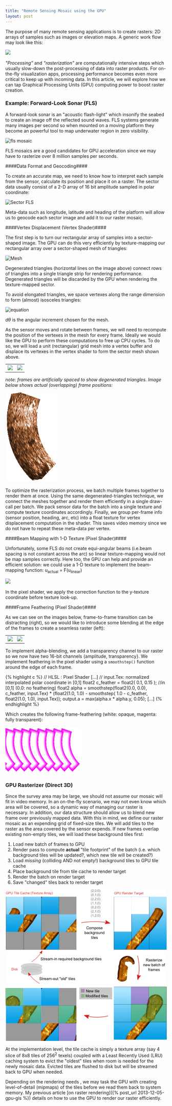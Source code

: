 ```yaml
---
title: "Remote Sensing Mosaic using the GPU" 
layout: post
---
```


The purpose of many remote sensing applications is to create rasters: 2D arrays of samples such as images or elevation maps. A generic work flow may look like this:
 

<img src= "{{site.baseurl}}/assets/images/rasterize-chart.png" style="{height:100px}"/>
 

*"Processing"* and *"rasterization"* are computationally intensive steps which usually slow-down the post-processing of data into raster products. For on-the-fly visualization apps, processing performance becomes even more critical to keep up with incoming data. In this article, we will explore  how we can tap Graphical Processing Units (GPU) computing power to boost raster creation.

### Example: Forward-Look Sonar (FLS) ###

A forward-look sonar is an "acoustic flash-light" which insonify the seabed to create an image off the reflected sound waves. FLS systems generate many images per second so when mounted on a moving platform they become an powerful tool to map underwater region in zero visibility.

![fls mosaic]({{site.baseurl}}/assets/images/fls-mosaic3.png)

FLS mosaics are a good candidates for GPU acceleration since we may have to rasterize over 8 million samples per seconds.

####Data Format and Geocoding####

To create an accurate map, we need to know how to interpret each sample from the sensor, calculate its position and place it on a raster. The sector data usually consist of a 2-D array of 16 bit amplitude sampled in polar coordinate:

![ Sector FLS]({{site.baseurl}}/assets/images/sector-shape.png)

Meta-data such as longitude, latitude and heading of the platform will allow us to geocode each sector image and add it to our raster mosaic.

####Vertex Displacement (Vertex Shader)####

The first step is to turn our rectangular array of samples into a sector-shaped image. The GPU can do this very efficiently by texture-mapping our rectangular array over a sector-shaped mesh of triangles:

![Mesh]({{site.baseurl}}/assets/images/fls2d-mesh.png)


Degenerated triangles (horizontal lines on the image above) connect rows of triangles into a single triangle strip for rendering performance.  Degenerated triangles will be discarded by the GPU when rendering the texture-mapped sector.

To avoid elongated triangles, we space vertexes along the range dimension to form (almost) isosceles triangles:  

<!--
<img src="http://latex.codecogs.com/gif.latex?\left\{\begin{matrix}&space;r_{n-1}&space;=1.0&space;&&space;i=0\\&space;r_{n-i-1}&space;=&space;r_{n-i}-min(&space;d_{min},&space;2*sin(&space;\frac{d\theta}{2}))&space;&&space;i&space;\in&space;[1,n-1],&space;&&space;r_{n-i}>=r_{min}>=0;&space;\end{matrix}\right." />
-->
![equation]({{site.baseurl}}/assets/images/equation-1.gif)

*d&theta;* is the angular increment chosen for the mesh. 

As the sensor moves and rotate between frames, we will need to recompute the position of the vertexes in the mesh for every frame. Ideally we would like the GPU to perform these computations to free up CPU cycles. To do so, we will load a unit (rectangular) grid mesh into a vertex buffer and displace its vertexes in the vertex shader to form the sector mesh shown above.

<table>
<tr>
<td><img src="{{site.baseurl}}/assets/images/multi-frame.png"/></td>
<td><img src="{{site.baseurl}}/assets/images/multi-frame-textured.png" /></td>
</tr>
</table>

*note: frames are artificially spaced to show degenerated triangles. Image below shows actual (overlapping) frame positions:*

![]( /assets/images/multi-frame-stacked.png )


To optimize the rasterization process, we batch multiple frames together to render them at once. Using the same degenerated-triangles technique, we connect the meshes together and render them efficiently in a single draw-call per batch.  We pack sensor data for the batch into a single texture and compute texture coordinates accordingly. Finally, we group per-frame info (sensor position, heading, arc, etc) into a float texture for vertex displacement computation in the shader. This saves video memory since we do not have to repeat these meta-data per vertex.


####Beam Mapping with 1-D Texture (Pixel Shader)####

Unfortunately, some FLS do not create equi-angular beams (i.e.beam spacing is not constant across the arc) so linear texture-mapping would not be map samples correctly. Here too, the GPU can help and provide an efficient solution: we could use a 1-D texture to implement the beam-mapping function: u<sub>actual</sub> = F(u<sub>linear</sub>)

![]( {{site.baseurl}}/assets/images/beam-angle-plot-small.png )

In the pixel shader, we apply the correction function to the y-texture coordinate before texture look-up.


####Frame Feathering (Pixel Shader)####

As we can see on the images below, frame-to-frame transition can be distracting (right), so we would like to introduce some blending at the edge of the frames to create a seamless raster (left):

<table>
<tr>
<td><img src="{{site.baseurl}}/assets/images/fls-feathering-off.jpg"/></td>
<td><img src="{{site.baseurl}}/assets/images/fls-feathering-on.jpg"/></td>
</tr>
</table>

To implement alpha-blending, we add a transparency channel to our raster so we now have two 16-bit channels {amplitude, transparency}. We implement feathering in the pixel shader using a <code>smoothstep()</code> function around the edge of each frame. 

{% highlight c %}
// HLSL : Pixel Shader
[...]
// input.Tex: normalized interpolated polar coordinate in [0,1]
float2 	c_feather = float2( 0.1, 0.15 ); //in [0,1] (0.0: no feathering)
float2 alpha	= smoothstep(float2(0.0, 0.0), c_feather, input.Tex) * (float2(1.0, 1.0) - 
				smoothstep( 1.0 - c_feather, float2(1.0, 1.0), input.Tex));
output.a		= max(alpha.x * alpha.y, 0.05);
[...]
{% endhighlight %}

Which creates the following frame-feathering (white: opaque, magenta: fully transparent):

![]( /assets/images/multi-frame-feathering.png )

### GPU Rasterizer (Direct 3D) ###

Since the survey area may be large, we should not assume our mosaic will fit in video memory. In an on-the-fly scenario, we may not even know which area will be covered, so a dynamic way of managing our raster is necessary. In addition, our data structure should allow us to blend new frame over previously mapped data. With this in mind, we define our raster mosaic as an expending grid of fixed-size tiles. We will add tiles to the raster as the area covered by the sensor expends. If new frames overlap existing non-empty tiles, we will load these background tiles first:

1. Load new batch of frames to GPU 
1. Render pass to compute **actual** "tile footprint" of the batch (i.e. which background tiles will be updated?, which new tile will be created?)
2. Load *missing* (colliding AND not empty!) background tiles to GPU tile cache
3. Place background tile from tile cache to render target
4. Render the batch on render target
5. Save "changed" tiles back to render target 

![]( /assets/images/rasterize-diag.png)

    
At the implementation level, the tile cache is simply a texture array (say 4 slice of 8x8 tiles of 256<sup>2</sup> texels) coupled with a Least Recently Used (LRU) caching system to evict the "oldest" tiles when room is needed for the newly mosaic data. Evicted tiles are flushed to disk but will be streamed back to GPU when needed.

Depending on the rendering needs , we may  task the GPU with creating level-of-detail (mipmaps) of the tiles before we read them back to system memory. My previous article [on raster rendering]({% post_url 2013-12-05-gpu-gis %}) details on how to use the GPU to render our raster efficiently. 


